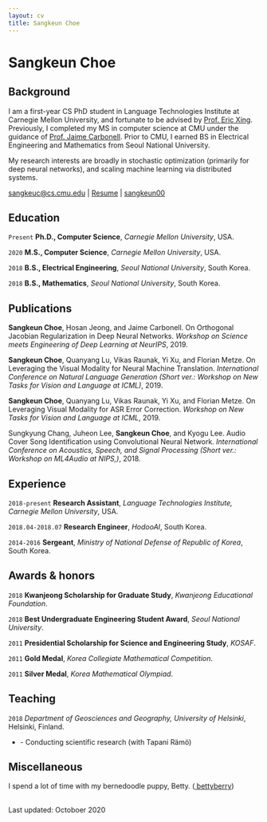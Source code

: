 ```yaml
---
layout: cv
title: Sangkeun Choe
---
```

# Sangkeun Choe

## Background
I am a first-year CS PhD student in Language Technologies Institute at Carnegie Mellon University, and fortunate to be advised by <a href="http://www.cs.cmu.edu/~epxing/">Prof. Eric Xing</a>. Previously, I completed my MS in computer science at CMU under the guidance of <a href="https://www.cs.cmu.edu/~jgc/">Prof. Jaime Carbonell</a>. Prior to CMU, I earned BS in Electrical Engineering and Mathematics from Seoul National University.

My research interests are broadly in stochastic optimization (primarily for deep neural networks), and scaling machine learning via distributed systems.

<!--<a href="sangkeuc@cs.cmu.edu">sangkeuc@cs.cmu.edu</a>-->

<div id="webaddress">
  <a href="sangkeuc@cs.cmu.edu"><i class="fa fa-envelope-open"></i> sangkeuc@cs.cmu.edu</a> | 
  <a href="sangkeuc@cs.cmu.edu"><i class="fas fa-file-pdf"></i> Resume</a> | 
  <a href="https://github.com/sangkeun00"><i class="fab fa-github"></i> sangkeun00</a>
  <!--<a href="https://sangkeun00.github.io"><i class="fas fa-home"></i> sangkeun00.github.io</a>-->
  <!--<a href="https://twitter.com/dave_whipp"><i class="fab fa-twitter"></i> @dave_whipp</a>-->
</div>

## Education

`Present`
**Ph.D., Computer Science**, *Carnegie Mellon University*, USA.

`2020`
**M.S., Computer Science**, *Carnegie Mellon University*, USA.

`2018`
**B.S., Electrical Engineering**, *Seoul National University*, South Korea.

`2018`
**B.S., Mathematics**, *Seoul National University*, South Korea.


## Publications

<!--*Publication list also available [in Google Scholar](https://scholar.google.fi/citations?user=FvYhWOAAAAAJ). Asterisks indicate student lead authors.*-->

**Sangkeun Choe**, Hosan Jeong, and Jaime Carbonell. On Orthogonal Jacobian Regularization in Deep Neural Networks. *Workshop on Science meets Engineering of Deep Learning at NeurIPS*, 2019.

**Sangkeun Choe**, Quanyang Lu, Vikas Raunak, Yi Xu, and Florian Metze. On Leveraging the Visual Modality for Neural Machine Translation. *International Conference on Natural Language Generation (Short ver.: Workshop on New Tasks for Vision and Language at ICML)*, 2019.

**Sangkeun Choe**, Quanyang Lu, Vikas Raunak, Yi Xu, and Florian Metze. On Leveraging Visual Modality for ASR Error Correction. *Workshop on New Tasks for Vision and Language at ICML*, 2019.

Sungkyung Chang, Juheon Lee, **Sangkeun Choe**, and Kyogu Lee. Audio Cover Song Identification using Convolutional Neural Network. *International Conference on Acoustics, Speech, and Signal Processing (Short ver.: Workshop on ML4Audio at NIPS,)*, 2018.


## Experience

`2018-present`
**Research Assistant**, *Language Technologies Institute, Carnegie Mellon University*, USA.

`2018.04-2018.07`
**Research Engineer**, *HodooAI*, South Korea.

`2014-2016`
**Sergeant**, *Ministry of National Defense of Republic of Korea*, South Korea.

## Awards & honors

`2018`
**Kwanjeong Scholarship for Graduate Study**, *Kwanjeong Educational Foundation*.

`2018`
**Best Undergraduate Engineering Student Award**, *Seoul National University*.

`2011`
**Presidential Scholarship for Science and Engineering Study**, *KOSAF*.

`2011`
**Gold Medal**, *Korea Collegiate Mathematical Competition*.

`2011`
**Silver Medal**, *Korea Mathematical Olympiad*.


## Teaching

`2018`
*Department of Geosciences and Geography, University of Helsinki*, Helsinki, Finland.

- \- Conducting scientific research (with Tapani Rämö)&nbsp;&nbsp;&nbsp;&nbsp;&nbsp;<a href="https://wiki.helsinki.fi/x/9kQ6Dw"><i class="fas fa-home"></i></a>


## Miscellaneous

I spend a lot of time with my bernedoodle puppy, Betty. (<a href="https://www.instagram.com/bettyberry___"><i class="fab fa-instagram"></i> bettyberry</a>)

<br/>Last updated: Octoboer 2020<br/><br/>
